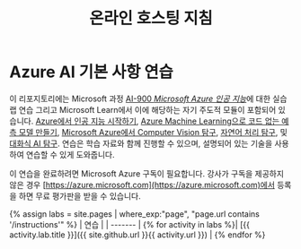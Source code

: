 ﻿---
title: 온라인 호스팅 지침
permalink: index.html
layout: home
---

# Azure AI 기본 사항 연습

이 리포지토리에는 Microsoft 과정 [AI-900 *Microsoft Azure 인공 지능*](https://docs.microsoft.com/ko-kr/learn/certifications/courses/ai-900t00)에 대한 실습 랩 연습 그리고 Microsoft Learn에서 이에 해당하는 자기 주도적 모듈이 포함되어 있습니다. [Azure에서 인공 지능 시작하기](https://docs.microsoft.com/learn/paths/get-started-with-artificial-intelligence-on-azure/), [Azure Machine Learning으로 코드 없는 예측 모델 만들기](https://docs.microsoft.com/en-us/learn/paths/create-no-code-predictive-models-azure-machine-learning/), [Microsoft Azure에서 Computer Vision 탐구](https://docs.microsoft.com/learn/paths/explore-computer-vision-microsoft-azure/), [자연어 처리 탐구](https://docs.microsoft.com/learn/paths/explore-natural-language-processing/), 및 [대화식 AI 탐구](https://docs.microsoft.com/learn/paths/explore-conversational-ai/). 연습은 학습 자료와 함께 진행할 수 있으며, 설명되어 있는 기술을 사용하여 연습할 수 있게 도와줍니다. 

이 연습을 완료하려면 Microsoft Azure 구독이 필요합니다. 강사가 구독을 제공하지 않은 경우 [https://azure.microsoft.com](https://azure.microsoft.com)에서 등록을 하면 무료 평가판을 받을 수 있습니다.

{% assign labs = site.pages | where_exp:"page", "page.url contains '/instructions'" %}
| 연습 |
| ------- | 
{% for activity in labs  %}| [{{ activity.lab.title }}]({{ site.github.url }}{{ activity.url }}) |
{% endfor %}
